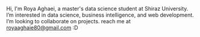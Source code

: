 Hi, I'm Roya Aghaei, a master's data science student at Shiraz University.
I’m interested in data science, business intelligence, and web development.
I’m looking to collaborate on projects.
reach me at royaaghaie80@gmail.com :D

<!---
roya2001/roya2001 is a ✨ special ✨ repository because its `README.md` (this file) appears on your GitHub profile.
You can click the Preview link to take a look at your changes.
--->
